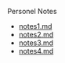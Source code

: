 Personel Notes
- <a href="https://github.com/yusufd89/notes/blob/master/notes_1.md">notes1.md</a>
- <a href="https://github.com/yusufd89/notes/blob/master/notes_2.md">notes2.md</a>
- <a href="https://github.com/yusufd89/notes/blob/master/notes_3.md">notes3.md</a>
- <a href="https://github.com/yusufd89/notes/blob/master/notes_4.md">notes4.md</a>
